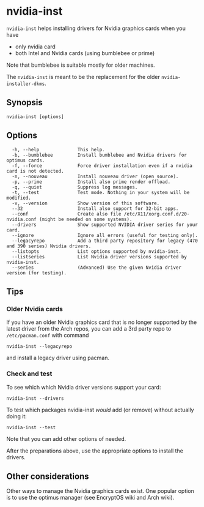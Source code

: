 # nvidia-inst

`nvidia-inst` helps installing drivers for Nvidia graphics cards when you have
- only nvidia card
- both Intel and Nvidia cards (using bumblebee or prime)

Note that bumblebee is suitable mostly for older machines.

The `nvidia-inst` is meant to be the replacement for the older `nvidia-installer-dkms`.

## Synopsis

```
nvidia-inst [options]
```

## Options
```
  -h, --help              This help.
  -b, --bumblebee         Install bumblebee and Nvidia drivers for optimus cards.
  -f, --force             Force driver installation even if a nvidia card is not detected.
  -n, --nouveau           Install nouveau driver (open source).
  -p, --prime             Install also prime render offload.
  -q, --quiet             Suppress log messages.
  -t, --test              Test mode. Nothing in your system will be modified.
  -v, --version           Show version of this software.
  --32                    Install also support for 32-bit apps.
  --conf                  Create also file /etc/X11/xorg.conf.d/20-nvidia.conf (might be needed on some systems).
  --drivers               Show supported NVIDIA driver series for your card.
  --ignore                Ignore all errors (useful for testing only).
  --legacyrepo            Add a third party repository for legacy (470 and 390 series) Nvidia drivers.
  --listopts              List options supported by nvidia-inst.
  --listseries            List Nvidia driver versions supported by nvidia-inst.
  --series                (Advanced) Use the given Nvidia driver version (for testing).
```
## Tips

### Older Nvidia cards
If you have an older Nvidia graphics card that is no longer supported by the latest driver from the Arch repos, you can add a 3rd party repo to `/etc/pacman.conf` with command
```
nvidia-inst --legacyrepo
```
and install a legacy driver using pacman.

### Check and test

To see which which Nvidia driver versions support your card:
```
nvidia-inst --drivers
```

To test which packages nvidia-inst *would* add (or remove) without actually doing it:
```
nvidia-inst --test
```
Note that you can add other options of needed.

After the preparations above, use the appropriate options to install the drivers.

## Other considerations

Other ways to manage the Nvidia graphics cards exist.
One popular option is to use the optimus manager (see EncryptOS wiki and Arch wiki).